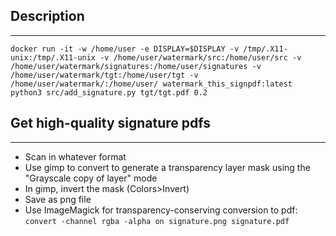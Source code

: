 ## Description
_______________

`docker run -it -w /home/user -e DISPLAY=$DISPLAY -v /tmp/.X11-unix:/tmp/.X11-unix -v /home/user/watermark/src:/home/user/src -v /home/user/watermark/signatures:/home/user/signatures -v /home/user/watermark/tgt:/home/user/tgt -v /home/user/watermark/:/home/user/ watermark_this_signpdf:latest python3 src/add_signature.py tgt/tgt.pdf 0.2`


## Get high-quality signature pdfs
____________________________________

* Scan in whatever format
* Use gimp to convert to generate a transparency layer mask using the "Grayscale copy of layer" mode
* In gimp, invert the mask (Colors>Invert)
* Save as png file
* Use ImageMagick for transparency-conserving conversion to pdf: `convert -channel rgba -alpha on signature.png signature.pdf`


